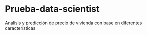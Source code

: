 # Prueba-data-scientist

Analisis y predicción de precio de vivienda con base en diferentes características
